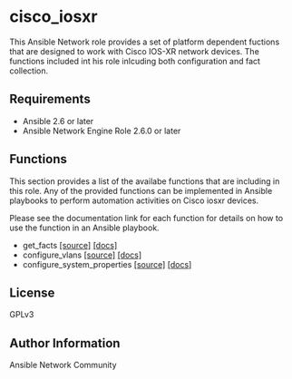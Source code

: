 # cisco_iosxr

This Ansible Network role provides a set of platform dependent fuctions that
are designed to work with Cisco IOS-XR network devices.  The functions included
int his role inlcuding both configuration and fact collection.

## Requirements

* Ansible 2.6 or later
* Ansible Network Engine Role 2.6.0 or later

## Functions

This section provides a list of the availabe functions that are including
in this role.  Any of the provided functions can be implemented in Ansible
playbooks to perform automation activities on Cisco iosxr devices.

Please see the documentation link for each function for details on how to use
the function in an Ansible playbook.

* get_facts [[source]](https://github.com/ansible-network/cisco_iosxr/blob/devel/tasks/get_facts.yaml) [[docs]](https://github.com/ansible-network/cisco_iosxr/blob/devel/docs/get_facts.md)
* configure_vlans [[source]](https://github.com/ansible-network/cisco_iosxr/blob/devel/tasks/configure_vlans.yaml) [[docs]](https://github.com/ansible-network/cisco_iosxr/blob/devel/docs/configure_vlans.md)
* configure_system_properties [[source]](https://github.com/ansible-network/cisco_iosxr/blob/devel/tasks/configure_system_properties) [[docs]](https://github.com/ansible-network/cisco_iosxr/blob/devel/docs/configure_system_properties.md)

## License

GPLv3

## Author Information

Ansible Network Community
